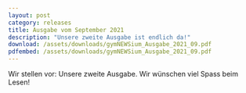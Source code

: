 ```yaml
---
layout: post
category: releases
title: Ausgabe vom September 2021
description: "Unsere zweite Ausgabe ist endlich da!"
download: /assets/downloads/gymNEWSium_Ausgabe_2021_09.pdf
pdfembed: /assets/downloads/gymNEWSium_Ausgabe_2021_09.pdf
---
```


Wir stellen vor: Unsere zweite Ausgabe. Wir wünschen viel Spass beim Lesen!
